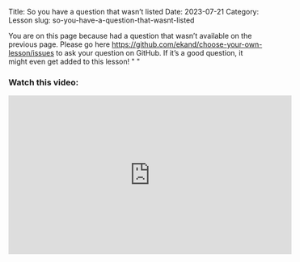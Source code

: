 Title: So you have a question that wasn’t listed
Date: 2023-07-21
Category: Lesson
slug: so-you-have-a-question-that-wasnt-listed

You are on this page because had a question that wasn’t available on the previous page. Please go here https://github.com/ekand/choose-your-own-lesson/issues to ask your question on GitHub. If it’s a good question, it might even get added to this lesson! " "

### Watch this video:
<iframe width="560" height="315" src="https://www.youtube.com/embed/asdf" title="YouTube video player" frameborder="0" allow="accelerometer; autoplay; clipboard-write; encrypted-media; gyroscope; picture-in-picture; web-share" allowfullscreen></iframe>



